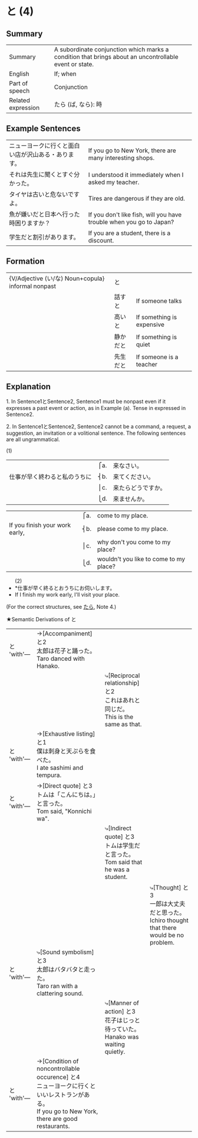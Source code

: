 # と (4)

## Summary

<table><tr>   <td>Summary</td>   <td>A subordinate conjunction which marks a condition that brings about an uncontrollable event or state.</td></tr><tr>   <td>English</td>   <td>If; when</td></tr><tr>   <td>Part of speech</td>   <td>Conjunction</td></tr><tr>   <td>Related expression</td>   <td>たら (ば, なら): 時</td></tr></table>

## Example Sentences

<table><tr>   <td>ニューヨークに行くと面白い店が沢山ある・あります。</td>   <td>If you go to New York, there are many interesting shops.</td></tr><tr>   <td>それは先生に聞くとすぐ分かった。</td>   <td>I understood it immediately when I asked my teacher.</td></tr><tr>   <td>タイヤは古いと危ないですよ。</td>   <td>Tires are dangerous if they are old.</td></tr><tr>   <td>魚が嫌いだと日本へ行った時困りますか？</td>   <td>If you don't like fish, will you have trouble when you go to Japan?</td></tr><tr>   <td>学生だと割引があります。</td>   <td>If you are a student, there is a discount.</td></tr></table>

## Formation

<table class="table"> <tbody><tr class="tr head"> <td class="td"><span class="bold"><span>{V/Adjective (い/な) Noun+copula} informal nonpast</span></span></td> <td class="td"><span class="concept">と</span> </td> <td class="td"><span>&nbsp;</span></td> </tr> <tr class="tr"> <td class="td"><span>&nbsp;</span></td> <td class="td"><span>話す<span class="concept">と</span></span> </td> <td class="td"><span>If    someone talks</span></td> </tr> <tr class="tr"> <td class="td"><span>&nbsp;</span></td> <td class="td"><span>高い<span class="concept">と</span></span> </td> <td class="td"><span>If    something is expensive</span></td> </tr> <tr class="tr"> <td class="td"><span>&nbsp;</span></td> <td class="td"><span>静か<span class="concept">だと</span></span> </td> <td class="td"><span>If    something is quiet</span></td> </tr> <tr class="tr"> <td class="td"><span>&nbsp;</span></td> <td class="td"><span>先生<span class="concept">だと</span></span> </td> <td class="td"><span>If    someone is a teacher</span></td> </tr></tbody></table>

## Explanation

<p>1. In Sentence1<span class="cloze">と</span>Sentence2, Sentence1 must be nonpast even if it expresses a past event or action, as in Example (a). Tense in expressed in Sentence2.</p>  <p>2. In Sentence1<span class="cloze">と</span>Sentence2, Sentence2 cannot be a command, a request, a suggestion, an invitation or a volitional sentence. The following sentences are all ungrammatical. </p>  <p>(1)</p>  <table class="table"> <tbody> <tr class="tr"> <td class="td"></td> <td class="td">⎧a. </td> <td class="td">来なさい。</td> </tr> <tr class="tr"> <td class="td">仕事が早く終わる<span class="cloze">と</span>私のうちに</td> <td class="td">⎨b. </td> <td class="td">来てください。</td> </tr> <tr class="tr"> <td class="td"></td> <td class="td">⎪c. </td> <td class="td">来たらどうですか。</td> </tr> <tr class="tr"> <td class="td"></td> <td class="td">⎩d. </td> <td class="td">来ませんか。</td> </tr> </tbody> </table>  <table class="table"> <tbody> <tr class="tr"> <td class="td"></td> <td class="td">⎧a. </td> <td class="td">come to my place.</td> </tr> <tr class="tr"> <td class="td">If you finish your work early, </td> <td class="td">⎨b. </td> <td class="td">please come to my place.</td> </tr> <tr class="tr"> <td class="td"></td> <td class="td">⎪c. </td> <td class="td">why don't you come to my place?</td> </tr> <tr class="tr"> <td class="td"></td> <td class="td">⎩d. </td> <td class="td">wouldn't you like to come to my place?</td> </tr> </tbody> </table>  <ul>(2) <li>*仕事が早く終る<span class="cloze">と</span>おうちにお伺いします。</li> <li>If I finish my work early, I'll visit your place.</li> </ul>  <p>(For the correct structures, see <a href="#㊦ たら">たら</a>, Note 4.)</p>  <p>★Semantic Derivations of と</p>  <table class="table"> <tbody> <tr class="tr"> <td class="td">と 'with'―</td> <td class="td">→[Accompaniment] と2<br>太郎は花子と踊った。<br>Taro danced with Hanako.</td> <td class="td"></td> <td class="td"></td> </tr> <tr class="tr"> <td class="td"></td> <td class="td"></td> <td class="td">⤷[Reciprocal relationship] と2<br>これはあれと同じだ。<br>This is the same as that.</td> <td class="td"></td> </tr> <tr class="tr"> <td class="td">と 'with'―</td> <td class="td">→[Exhaustive listing] と1<br>僕は刺身と天ぷらを食べた。<br>I ate sashimi and tempura.</td> <td class="td"></td> <td class="td"></td> </tr> <tr class="tr"> <td class="td">と 'with'―</td> <td class="td">→[Direct quote] と3<br>トムは「こんにちは。」と言った。<br>Tom said, "Konnichi wa".</td> <td class="td"></td> <td class="td"></td> </tr> <tr class="tr"> <td class="td"></td> <td class="td"></td> <td class="td">⤷[Indirect quote] と3<br>トムは学生だと言った。<br>Tom said that he was a student.</td> <td class="td"></td> </tr> <tr class="tr"> <td class="td"></td> <td class="td"></td> <td class="td"></td> <td class="td">⤷[Thought] と3<br>一郎は大丈夫だと思った。<br>Ichiro thought that there would be no problem.</td> </tr> <tr class="tr"> <td class="td">と 'with'―</td> <td class="td">⤷[Sound symbolism] と3<br>太郎はバタバタと走った。<br>Taro ran with a clattering sound.</td> <td class="td"></td> <td class="td"></td> </tr> <tr class="tr"> <td class="td"></td> <td class="td"></td> <td class="td">⤷[Manner of action] と3<br>花子はじっと待っていた。<br>Hanako was waiting quietly.</td> <td class="td"></td> </tr> <tr class="tr"> <td class="td">と 'with'―</td> <td class="td">→[Condition of noncontrollable occurence] <span class="cloze">と4</span><br>ニューヨークに行く<span class="cloze">と</span>いいレストランがある。<br>If you go to New York, there are good restaurants.</td> <td class="td"></td> <td class="td"></td> </tr> </tbody> </table>


